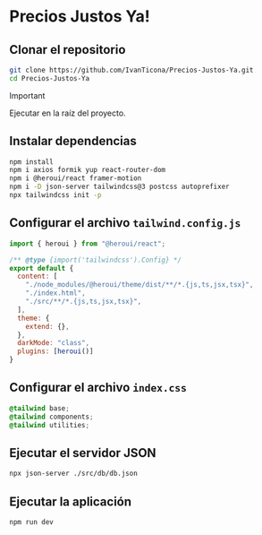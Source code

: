 # Precios Justos Ya!

## Clonar el repositorio
``` bash
git clone https://github.com/IvanTicona/Precios-Justos-Ya.git
cd Precios-Justos-Ya
```

> [!IMPORTANT]
> Ejecutar en la raíz del proyecto.

## Instalar dependencias
``` bash
npm install
npm i axios formik yup react-router-dom
npm i @heroui/react framer-motion
npm i -D json-server tailwindcss@3 postcss autoprefixer
npx tailwindcss init -p
```

## Configurar el archivo `tailwind.config.js`
``` javascript
import { heroui } from "@heroui/react";

/** @type {import('tailwindcss').Config} */
export default {
  content: [
    "./node_modules/@heroui/theme/dist/**/*.{js,ts,jsx,tsx}",
    "./index.html",
    "./src/**/*.{js,ts,jsx,tsx}",
  ],
  theme: {
    extend: {},
  },
  darkMode: "class",
  plugins: [heroui()]
}
```

## Configurar el archivo `index.css`
``` css
@tailwind base;
@tailwind components;
@tailwind utilities;
```

## Ejecutar el servidor JSON
``` bash
npx json-server ./src/db/db.json
```

## Ejecutar la aplicación
``` bash
npm run dev
```